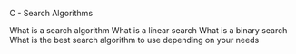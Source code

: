 C - Search Algorithms

What is a search algorithm
What is a linear search
What is a binary search
What is the best search algorithm to use depending on your needs
